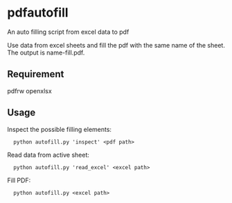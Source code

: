 # pdfautofill
An auto filling script from excel data to pdf

Use data from excel sheets and fill the pdf with the same name of the sheet. The output is name-fill.pdf.

## Requirement
pdfrw openxlsx

## Usage
Inspect the possible filling elements:

      python autofill.py 'inspect' <pdf path>
  
Read data from active sheet:
   
      python autofill.py 'read_excel' <excel path>

Fill PDF:
   
      python autofill.py <excel path>

